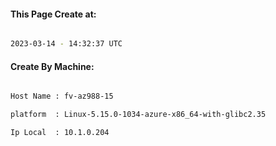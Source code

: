 
   
#### This Page Create at:

```bash

2023-03-14 - 14:32:37 UTC

```

#### Create By Machine:

```bash

Host Name : fv-az988-15

platform  : Linux-5.15.0-1034-azure-x86_64-with-glibc2.35

Ip Local  : 10.1.0.204

```

